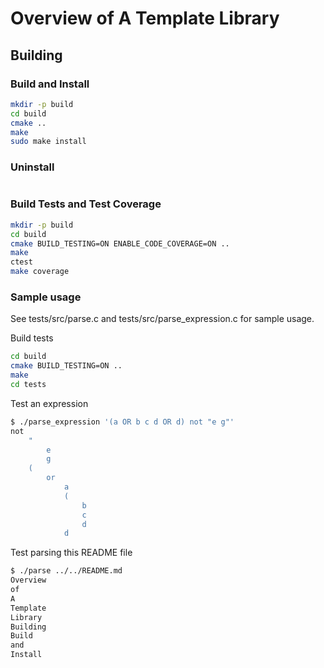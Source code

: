 # Overview of A Template Library


## Building

### Build and Install
```bash
mkdir -p build
cd build
cmake ..
make
sudo make install
```

### Uninstall
```bash

```

### Build Tests and Test Coverage
```bash
mkdir -p build
cd build
cmake BUILD_TESTING=ON ENABLE_CODE_COVERAGE=ON ..
make
ctest
make coverage
```

### Sample usage

See tests/src/parse.c and tests/src/parse_expression.c for sample usage.

Build tests
```bash
cd build
cmake BUILD_TESTING=ON ..
make
cd tests
```

Test an expression
```bash
$ ./parse_expression '(a OR b c d OR d) not "e g"'
not
	"
		e
		g
	(
		or
			a
			(
				b
				c
				d
			d
```

Test parsing this README file
```bash
$ ./parse ../../README.md
Overview
of
A
Template
Library
Building
Build
and
Install
```
